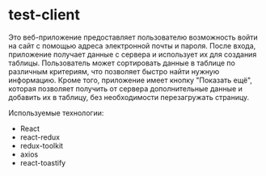 # test-client

Это веб-приложение предоставляет пользователю возможность войти на сайт с помощью адреса электронной почты и пароля. После входа, приложение получает данные с сервера и использует их для создания таблицы. Пользователь может сортировать данные в таблице по различным критериям, что позволяет быстро найти нужную информацию. Кроме того, приложение имеет кнопку "Показать ещё", которая позволяет получить от сервера дополнительные данные и добавить их в таблицу, без необходимости перезагружать страницу.

Используемые технологии:
- React
- react-redux
- redux-toolkit
- axios
- react-toastify
